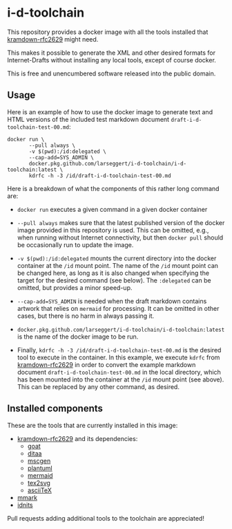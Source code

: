 # i-d-toolchain

This repository provides a docker image with all the tools installed that
[kramdown-rfc2629](https://github.com/cabo/kramdown-rfc2629) might need.

This makes it possible to generate the XML and other desired formats for
Internet-Drafts without installing any local tools, except of course docker.

This is free and unencumbered software released into the public domain.

## Usage

Here is an example of how to use the docker image to generate text and HTML
versions of the included test markdown document
`draft-i-d-toolchain-test-00.md`:
```
docker run \
       --pull always \
       -v $(pwd):/id:delegated \
       --cap-add=SYS_ADMIN \
       docker.pkg.github.com/larseggert/i-d-toolchain/i-d-toolchain:latest \
       kdrfc -h -3 /id/draft-i-d-toolchain-test-00.md
```

Here is a breakdown of what the components of this rather long command are:

* `docker run` executes a given command in a given docker container

* `--pull always` makes sure that the latest published version of the docker
  image provided in this repository is used. This can be omitted, e.g., when
  running without Internet connectivity, but then `docker pull` should be
  occasionally run to update the image.

* `-v $(pwd):/id:delegated` mounts the current directory into the docker
  container at the `/id` mount point. The name of the `/id` mount point can be
  changed here, as long as it is also changed when specifying the target for the
  desired command (see below). The `:delegated` can be omitted, but provides a
  minor speed-up.

* `--cap-add=SYS_ADMIN` is needed when the draft markdown contains artwork that
  relies on `mermaid` for processing. It can be omitted in other cases, but
  there is no harm in always passing it.

* `docker.pkg.github.com/larseggert/i-d-toolchain/i-d-toolchain:latest` is the
  name of the docker image to be run.

* Finally, `kdrfc -h -3 /id/draft-i-d-toolchain-test-00.md` is the desired tool
  to execute in the container. In this example, we execute `kdrfc` from
  [kramdown-rfc2629](https://github.com/cabo/kramdown-rfc2629) in order to
  convert the example markdown document `draft-i-d-toolchain-test-00.md` in the
  local directory, which has been mounted into the container at the `/id` mount
  point (see above). This can be replaced by any other command, as desired.

## Installed components

These are the tools that are currently installed in this image:

* [kramdown-rfc2629](https://github.com/cabo/kramdown-rfc2629) and its
  dependencies:
  * [goat](https://github.com/blampe/goat)
  * [ditaa](https://github.com/stathissideris/ditaa)
  * [mscgen](http://www.mcternan.me.uk/mscgen/)
  * [plantuml](https://plantuml.com)
  * [mermaid](https://github.com/mermaid-js/mermaid-cli)
  * [tex2svg](https://github.com/mathjax/mathjax-node-cli)
  * [asciiTeX](https://github.com/larseggert/asciiTeX)
* [mmark](https://github.com/mmarkdown/mmark)
* [idnits](https://tools.ietf.org/tools/idnits/)

Pull requests adding additional tools to the toolchain are appreciated!
